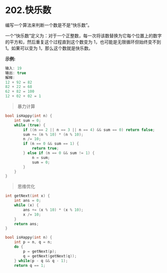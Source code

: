 # 202.快乐数

编写一个算法来判断一个数是不是“快乐数”。

一个“快乐数”定义为：对于一个正整数，每一次将该数替换为它每个位置上的数字的平方和，然后重复这个过程直到这个数变为 1，也可能是无限循环但始终变不到 1。如果可以变为 1，那么这个数就是快乐数。

**示例:** 

```c
输入: 19
输出: true
解释: 
12 + 92 = 82
82 + 22 = 68
62 + 82 = 100
12 + 02 + 02 = 1
```

> 暴力计算

```c
bool isHappy(int n) {
    int sum = 0;
    while (true) {
        if ((n == 2 || n == 3 || n == 4) && sum == 0) return false;
        sum += (n % 10) * (n % 10);
        n /= 10;
        if (n == 0 && sum == 1) {
            return true;
        } else if (n == 0 && sum != 1) {
            n = sum;
            sum = 0;
        }
    }
}
```

> 思维优化

```c
int getNext(int x) {
    int ans = 0;
    while (x) {
        ans += (x % 10) * (x % 10);
        x /= 10;
    }
    return ans;
}

bool isHappy(int n) {
    int p = n, q = n;
    do {
        p = getNext(p);
        q = getNext(getNext(q));
    } while(p - q && q - 1);
    return q == 1;
```

